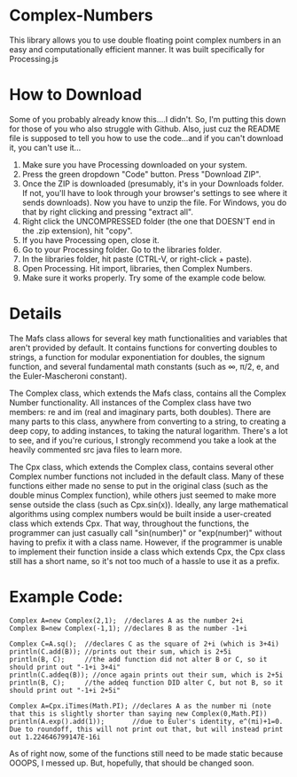# Complex-Numbers
This library allows you to use double floating point complex numbers in an easy and computationally efficient manner.
It was built specifically for Processing.js

# How to Download
Some of you probably already know this....I didn't.  So, I'm putting this down for those of you who also struggle with Github.  Also, just cuz the README file is supposed to tell you how to use the code...and if you can't download it, you can't use it...

1. Make sure you have Processing downloaded on your system.
2. Press the green dropdown "Code" button.  Press "Download ZIP".
3. Once the ZIP is downloaded (presumably, it's in your Downloads folder.  If not, you'll have to look through your browser's settings to see where it sends downloads).  Now you have to unzip the file.  For Windows, you do that by right clicking and pressing "extract all".
4. Right click the UNCOMPRESSED folder (the one that DOESN'T end in the .zip extension), hit "copy".
5. If you have Processing open, close it.
6. Go to your Processing folder.  Go to the libraries folder.
7. In the libraries folder, hit paste (CTRL-V, or right-click + paste).
8. Open Processing.  Hit import, libraries, then Complex Numbers.
9. Make sure it works properly.  Try some of the example code below.

# Details

The Mafs class allows for several key math functionalities and variables that aren't provided by default.  It contains functions for converting doubles to strings, a function
for modular exponentiation for doubles, the signum function, and several fundamental math constants (such as ∞, π/2, e, and the Euler-Mascheroni constant).

The Complex class, which extends the Mafs class, contains all the Complex Number functionality.  All instances of the Complex class have two members: re and im (real and imaginary
parts, both doubles).  There are many parts to this class, anywhere from converting to a string, to creating a deep copy, to adding instances, to taking the natural logarithm.
There's a lot to see, and if you're curious, I strongly recommend you take a look at the heavily commented src java files to learn more.

The Cpx class, which extends the Complex class, contains several other Complex number functions not included in the default class.  Many of these functions either made no sense to
put in the original class (such as the double minus Complex function), while others just seemed to make more sense outside the class (such as Cpx.sin(x)).  Ideally, any large
mathematical algorithms using complex numbers would be built inside a user-created class which extends Cpx.  That way, throughout the functions, the programmer can just casually
call "sin(number)" or "exp(number)" without having to prefix it with a class name.  However, if the programmer is unable to implement their function inside a class which extends
Cpx, the Cpx class still has a short name, so it's not too much of a hassle to use it as a prefix.


# Example Code:

```
Complex A=new Complex(2,1);  //declares A as the number 2+i
Complex B=new Complex(-1,1); //declares B as the number -1+i

Complex C=A.sq();  //declares C as the square of 2+i (which is 3+4i)
println(C.add(B)); //prints out their sum, which is 2+5i
println(B, C);     //the add function did not alter B or C, so it should print out "-1+i 3+4i"
println(C.addeq(B)); //once again prints out their sum, which is 2+5i
println(B, C);     //the addeq function DID alter C, but not B, so it should print out "-1+i 2+5i"
```

```
Complex A=Cpx.iTimes(Math.PI); //declares A as the number πi (note that this is slightly shorter than saying new Complex(0,Math.PI))
println(A.exp().add(1));       //due to Euler's identity, e^(πi)+1=0.  Due to roundoff, this will not print out that, but will instead print out 1.224646799147E-16i
```

As of right now, some of the functions still need to be made static because OOOPS, I messed up.  But, hopefully, that should be changed soon.
